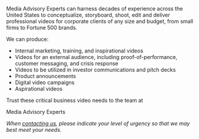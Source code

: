 <p>
            <span class="font-[Poppins] font-bold ">
              Media Advisory Experts</span
            >
             can harness decades of experience across the United States to
            conceptualize, storyboard, shoot, edit and deliver professional
            videos for corporate clients of any size and budget, from small
            firms to Fortune 500 brands.

</p>
    <p class="pt-4">We can produce: </p>
        <ul class="list-disc space-y-2 ml-[22px] py-2">
            <li>Internal marketing, training, and inspirational videos</li>
            <li>
              Videos for an external audience, including proof-of-performance,
              customer messaging, and crisis response
            </li>
            <li>
              Videos to be utilized in investor communications and pitch decks
            </li>
            <li>Product announcements</li>
            <li>Digital video campaigns</li>
            <li>Aspirational videos</li>
        </ul>
        <p>
           Trust these critical business video needs to the team at
          </p>
          <p class="font-[Poppins] font-bold pb-4">Media Advisory Experts</p>
          <!-- <p class="font-[Poppins] px-12 pb-2">Contact us today:</p>
          <a
            href="mailto:contact@mediaadvisoryexperts.com"
            class="lg:text-xl sm:text-sm font-semibold font-[Poppins] text-blue"
            >contact@mediaadvisoryexperts.com</a
          > -->
          <i class="lg:text-xl">
            When <a href="/Contact#send-message" class="text-[#0000ff]">contacting us</a>, please indicate your level of urgency so that we may best meet your needs.
          </i>
